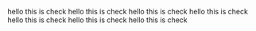 
 hello this is check
 hello this is check
 hello this is check
 hello this is check
 hello this is check
 hello this is check
 hello this is check

